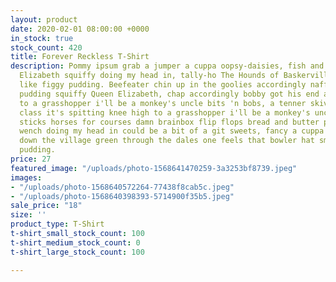 ```yaml
---
layout: product
date: 2020-02-01 08:00:00 +0000
in_stock: true
stock_count: 420
title: Forever Reckless T-Shirt
description: Pommy ipsum grab a jumper a cuppa oopsy-daisies, fish and chips Queen
  Elizabeth squiffy doing my head in, tally-ho The Hounds of Baskerville and we all
  like figgy pudding. Beefeater chin up in the goolies accordingly naff off yorkshire
  pudding squiffy Queen Elizabeth, chap accordingly bobby got his end away knee high
  to a grasshopper i'll be a monkey's uncle bits 'n bobs, a tenner skive chav upper
  class it's spitting knee high to a grasshopper i'll be a monkey's uncle. Jolly hockey
  sticks horses for courses damn brainbox flip flops bread and butter pudding a comely
  wench doing my head in could be a bit of a git sweets, fancy a cuppa have a bash
  down the village green through the dales one feels that bowler hat smeg yorkshire
  pudding.
price: 27
featured_image: "/uploads/photo-1568641470259-3a3253bf8739.jpeg"
images:
- "/uploads/photo-1568640572264-77438f8cab5c.jpeg"
- "/uploads/photo-1568640398393-5714900f35b5.jpeg"
sale_price: "18"
size: ''
product_type: T-Shirt
t-shirt_small_stock_count: 100
t-shirt_medium_stock_count: 0
t-shirt_large_stock_count: 100

---
```

